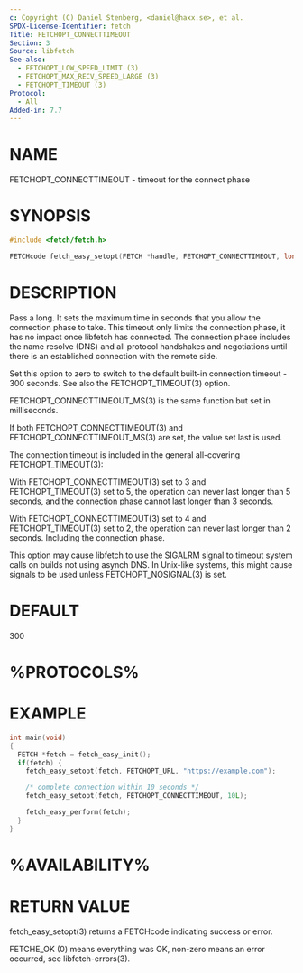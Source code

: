 ```yaml
---
c: Copyright (C) Daniel Stenberg, <daniel@haxx.se>, et al.
SPDX-License-Identifier: fetch
Title: FETCHOPT_CONNECTTIMEOUT
Section: 3
Source: libfetch
See-also:
  - FETCHOPT_LOW_SPEED_LIMIT (3)
  - FETCHOPT_MAX_RECV_SPEED_LARGE (3)
  - FETCHOPT_TIMEOUT (3)
Protocol:
  - All
Added-in: 7.7
---
```


# NAME

FETCHOPT_CONNECTTIMEOUT - timeout for the connect phase

# SYNOPSIS

~~~c
#include <fetch/fetch.h>

FETCHcode fetch_easy_setopt(FETCH *handle, FETCHOPT_CONNECTTIMEOUT, long timeout);
~~~

# DESCRIPTION

Pass a long. It sets the maximum time in seconds that you allow the connection
phase to take. This timeout only limits the connection phase, it has no impact
once libfetch has connected. The connection phase includes the name resolve
(DNS) and all protocol handshakes and negotiations until there is an
established connection with the remote side.

Set this option to zero to switch to the default built-in connection timeout -
300 seconds. See also the FETCHOPT_TIMEOUT(3) option.

FETCHOPT_CONNECTTIMEOUT_MS(3) is the same function but set in milliseconds.

If both FETCHOPT_CONNECTTIMEOUT(3) and FETCHOPT_CONNECTTIMEOUT_MS(3)
are set, the value set last is used.

The connection timeout is included in the general all-covering
FETCHOPT_TIMEOUT(3):

With FETCHOPT_CONNECTTIMEOUT(3) set to 3 and FETCHOPT_TIMEOUT(3) set
to 5, the operation can never last longer than 5 seconds, and the connection
phase cannot last longer than 3 seconds.

With FETCHOPT_CONNECTTIMEOUT(3) set to 4 and FETCHOPT_TIMEOUT(3) set
to 2, the operation can never last longer than 2 seconds. Including the
connection phase.

This option may cause libfetch to use the SIGALRM signal to timeout system
calls on builds not using asynch DNS. In Unix-like systems, this might cause
signals to be used unless FETCHOPT_NOSIGNAL(3) is set.

# DEFAULT

300

# %PROTOCOLS%

# EXAMPLE

~~~c
int main(void)
{
  FETCH *fetch = fetch_easy_init();
  if(fetch) {
    fetch_easy_setopt(fetch, FETCHOPT_URL, "https://example.com");

    /* complete connection within 10 seconds */
    fetch_easy_setopt(fetch, FETCHOPT_CONNECTTIMEOUT, 10L);

    fetch_easy_perform(fetch);
  }
}
~~~

# %AVAILABILITY%

# RETURN VALUE

fetch_easy_setopt(3) returns a FETCHcode indicating success or error.

FETCHE_OK (0) means everything was OK, non-zero means an error occurred, see
libfetch-errors(3).
